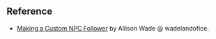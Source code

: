 
## Reference

- [Making a Custom NPC Follower](https://wadelandofice.wordpress.com/2021/02/12/skyrim-special-edition-making-a-custom-npc-follower/) by Allison Wade @ wadelandofice.
